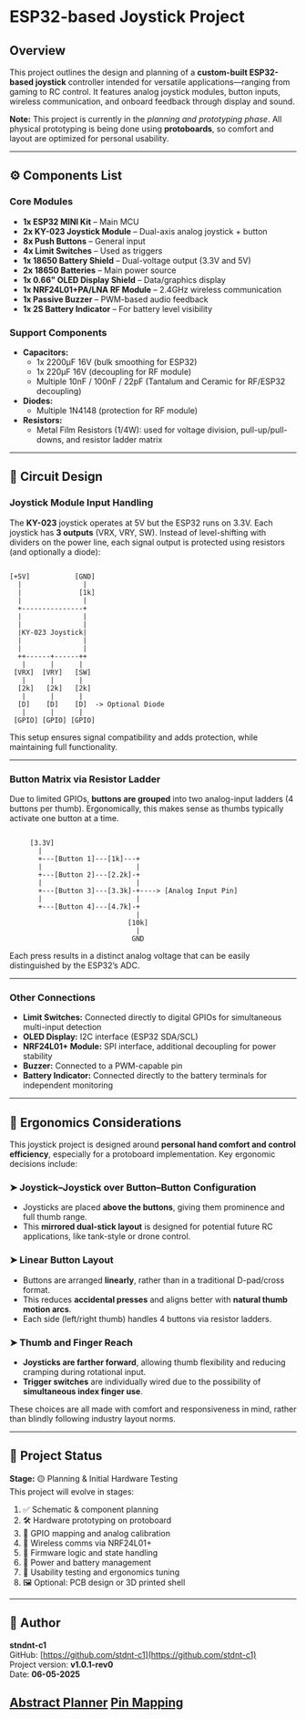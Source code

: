 # ESP32-based Joystick Project

## Overview
This project outlines the design and planning of a **custom-built ESP32-based joystick** controller intended for versatile applications—ranging from gaming to RC control. It features analog joystick modules, button inputs, wireless communication, and onboard feedback through display and sound.

**Note:** This project is currently in the *planning and prototyping phase*. All physical prototyping is being done using **protoboards**, so comfort and layout are optimized for personal usability.

---

## ⚙️ Components List

### Core Modules
- **1x ESP32 MINI Kit** – Main MCU
- **2x KY-023 Joystick Module** – Dual-axis analog joystick + button
- **8x Push Buttons** – General input
- **4x Limit Switches** – Used as triggers
- **1x 18650 Battery Shield** – Dual-voltage output (3.3V and 5V)
- **2x 18650 Batteries** – Main power source
- **1x 0.66" OLED Display Shield** – Data/graphics display
- **1x NRF24L01+PA/LNA RF Module** – 2.4GHz wireless communication
- **1x Passive Buzzer** – PWM-based audio feedback
- **1x 2S Battery Indicator** – For battery level visibility

### Support Components
- **Capacitors:**
  - 1x 2200µF 16V (bulk smoothing for ESP32)
  - 1x 220µF 16V (decoupling for RF module)
  - Multiple 10nF / 100nF / 22pF (Tantalum and Ceramic for RF/ESP32 decoupling)
- **Diodes:**
  - Multiple 1N4148 (protection for RF module)
- **Resistors:**
  - Metal Film Resistors (1/4W): used for voltage division, pull-up/pull-downs, and resistor ladder matrix

---

## 🔌 Circuit Design

### Joystick Module Input Handling
The **KY-023** joystick operates at 5V but the ESP32 runs on 3.3V. Each joystick has **3 outputs** (VRX, VRY, SW). Instead of level-shifting with dividers on the power line, each signal output is protected using resistors (and optionally a diode):

```

[+5V]           [GND]
  |               |  
  |              [1k]
  |               |  
  +---------------+  
  |               |  
  |               |  
  |KY-023 Joystick|  
  |               |  
  |               |  
  ++------+------++  
   |      |      |   
 [VRX]  [VRY]   [SW] 
   |      |      |   
  [2k]   [2k]   [2k] 
   |      |      |   
  [D]    [D]    [D]  -> Optional Diode
   |      |      |
 [GPIO] [GPIO] [GPIO]

```

This setup ensures signal compatibility and adds protection, while maintaining full functionality.

---

### Button Matrix via Resistor Ladder
Due to limited GPIOs, **buttons are grouped** into two analog-input ladders (4 buttons per thumb). Ergonomically, this makes sense as thumbs typically activate one button at a time.

```

     [3.3V]
       |
       +---[Button 1]---[1k]---+
       |                       |
       +---[Button 2]---[2.2k]-+
       |                       |
       +---[Button 3]---[3.3k]-+----> [Analog Input Pin]
       |                       |
       +---[Button 4]---[4.7k]-+
                               |
                             [10k]
                               |
                              GND

```

Each press results in a distinct analog voltage that can be easily distinguished by the ESP32’s ADC.

---

### Other Connections
- **Limit Switches:** Connected directly to digital GPIOs for simultaneous multi-input detection
- **OLED Display:** I2C interface (ESP32 SDA/SCL)
- **NRF24L01+ Module:** SPI interface, additional decoupling for power stability
- **Buzzer:** Connected to a PWM-capable pin
- **Battery Indicator:** Connected directly to the battery terminals for independent monitoring

---

## 🧠 Ergonomics Considerations

This joystick project is designed around **personal hand comfort and control efficiency**, especially for a protoboard implementation. Key ergonomic decisions include:

### ➤ **Joystick–Joystick over Button–Button Configuration**
- Joysticks are placed **above the buttons**, giving them prominence and full thumb range.
- This **mirrored dual-stick layout** is designed for potential future RC applications, like tank-style or drone control.

### ➤ **Linear Button Layout**
- Buttons are arranged **linearly**, rather than in a traditional D-pad/cross format.
- This reduces **accidental presses** and aligns better with **natural thumb motion arcs**.
- Each side (left/right thumb) handles 4 buttons via resistor ladders.

### ➤ **Thumb and Finger Reach**
- **Joysticks are farther forward**, allowing thumb flexibility and reducing cramping during rotational input.
- **Trigger switches** are individually wired due to the possibility of **simultaneous index finger use**.

These choices are all made with comfort and responsiveness in mind, rather than blindly following industry layout norms.

---

## 🧪 Project Status

**Stage:** 🟡 Planning & Initial Hardware Testing  
This project will evolve in stages:

1. ✅ Schematic & component planning  
2. 🛠️ Hardware prototyping on protoboard  
3. 🔌 GPIO mapping and analog calibration  
4. 📡 Wireless comms via NRF24L01+  
5. 🧠 Firmware logic and state handling  
6. 🔋 Power and battery management  
7. 🧪 Usability testing and ergonomics tuning  
8. 🖼️ Optional: PCB design or 3D printed shell

---

## 📢 Author

**stndnt-c1**  
GitHub: [https://github.com/stdnt-c1](https://github.com/stdnt-c1)  
Project version: **v1.0.1-rev0**  
Date: **06-05-2025**

[Abstract Planner](JoyStickPlan.ino)
[Pin Mapping](PinPlanning.md)
---
